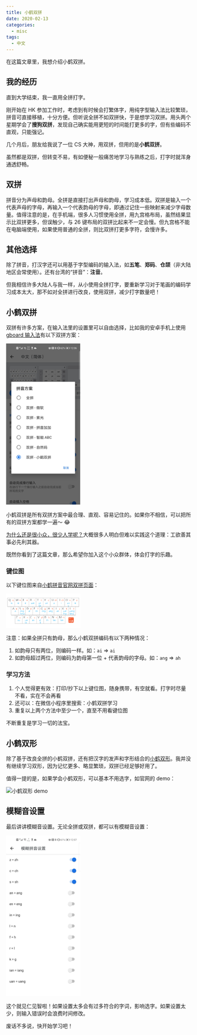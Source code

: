 ```yaml
---
title: 小鹤双拼
date: 2020-02-13
categories:
  - misc
tags:
  - 中文
---
```


在这篇文章里，我想介绍小鹤双拼。

<!-- more -->

## 我的经历

直到大学结束，我一直用全拼打字。

刚开始在 HK 参加工作时，考虑到有时候会打繁体字，用纯字型输入法比较繁琐，拼音可直接移植，十分方便。但听说全拼不如双拼快，于是想学习双拼。用头两个星期学会了**搜狗双拼**，发现自己确实能用更短的时间能打更多的字，但有些编码不直观，只能强记。

几个月后，朋友给我说了一位 CS 大神，用双拼，但用的是**小鹤双拼**。

虽然都是双拼，但转变不易，有如便秘一般痛苦地学习与熟练之后，打字时就浑身通透舒畅。

## 双拼

拼音分为声母和韵母。全拼是直接打出声母和韵母，学习成本低。双拼是输入一个代表声母的字母，再输入一个代表韵母的字母，即通过记住一些映射来减少字母数量。值得注意的是，在手机端，很多人习惯使用全拼，用九宫格布局，虽然结果显示比双拼更多，但误触少，与 26 键布局的双拼比起来不一定会慢。但九宫格不能在电脑端使用，如果使用普通的全拼，则比双拼打更多字符，会慢许多。

## 其他选择

除了拼音，打汉字还可以用基于字型编码的输入法，如**五笔**、**郑码**、**仓颉**（非大陆地区会常使用）。还有台湾的“拼音”：**注音**。

但我相信许多大陆人与我一样，从小使用全拼打字，要重新学习对于笔画的编码学习成本太大，那不如对全拼进行改良，使用双拼，减少打字数量吧！

## 小鹤双拼

双拼有许多方案，在输入法里的设置里可以自由选择，比如我的安卓手机上使用[gboard 输入法](https://play.google.com/store/apps/details?id=com.google.android.inputmethod.latin&hl=en_US)有以下双拼方案：

<img src="/pinyin/shuangpin_options.png" alt="双拼方案" width=40% class="medium-zoom">

小鹤双拼是所有双拼方案中最合理、直观、容易记住的。如果你不相信，可以把所有的双拼方案都学一遍～ 😂

[为什么还是很小众，很少人学呢？](https://www.zhihu.com/question/50280188/answer/1013671524)大概很多人明白但难以实践这个道理：工欲善其事必先利其器。

既然你看到了这篇文章，那么希望你加入这个小众群体，体会打字的乐趣。

### 键位图

以下键位图来自[小鹤拼音官网双拼页面](https://www.flypy.com/pin.html)：

<img src="/pinyin/key_mappings.png" alt="键位图" width=40% class="medium-zoom">

注意：如果全拼只有韵母，那么小鹤双拼编码有以下两种情况：

1. 如韵母只有两位，则编码一样。如：`ai` => `ai`
2. 如韵母超过两位，则编码为韵母第一位 + 代表韵母的字母。如：`ang` => `ah`

### 学习方法

1. 个人觉得更有效：打印/抄下以上键位图，随身携带，有空就看。打字时尽量不看，实在不会再看
2. 还可以：在微信小程序里搜索：小鹤双拼学习
3. 重复以上两个方法中至少一个，直至不用看键位图

不断重复是学习一切的法宝。

## 小鹤双形

除了基于改良全拼的小鹤双拼，还有把汉字的发声和字形结合的[小鹤双形](https://www.flypy.com/xing.html)。我并没有继续学习双形，因为记忆更多、略显繁琐，双拼已经足够好用了。

值得一提的是，如果学会小鹤双形，可以基本不用选字，如官网的 demo：

<img src="https://www.flypy.com/images/twlp.gif" alt="小鹤双形 demo" width=40% class="medium-zoom">

## 模糊音设置

最后讲讲模糊音设置。无论全拼或双拼，都可以有模糊音设置：

<img src="/pinyin/fuzzy_pinyin_settings.png" alt="模糊音设置" width=40% class="medium-zoom">

这个就见仁见智啦！如果设置太多会有过多符合的字词，影响选字。如果设置太少，则输入错误时会浪费时间修改。

废话不多说，快开始学习吧！
